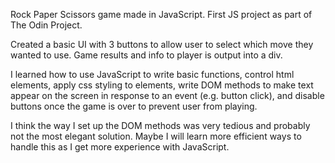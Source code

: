 Rock Paper Scissors game made in JavaScript. First JS project as part of The Odin Project.

Created a basic UI with 3 buttons to allow user to select which move they wanted to use. Game results and info to player is output into a div. 

I learned how to use JavaScript to write basic functions, control html elements, apply css styling to elements, write DOM methods to make text appear on the screen in response to an event (e.g. button click), and disable buttons once the game is over to prevent user from playing.

I think the way I set up the DOM methods was very tedious and probably not the most elegant solution. Maybe I will learn more efficient ways to handle this as I get more experience with JavaScript.